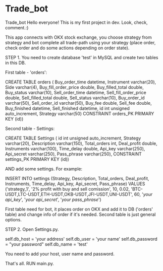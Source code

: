 # Trade_bot
Trade_bot
Hello everyone!
This is my first project in dev. Look, check, comment.:)

This app connects with OKX stock exchange, you choose strategy from strategy and bot complete all trade-path using your strategy (place order, check order and do some actions depending on order state).

STEP 1.
You need to create database 'test' in MySQL and create two tables in this DB.

First table - 'orders':

CREATE TABLE orders (
Buy_order_time datetime,
Instrument varchar(20),
Side varchar(4),
Buy_fill_order_price double,
Buy_filled_total double,
Buy_status varchar(10),
Sell_order_time datetime,
Sell_fill_order_price double,
Sell_filled_total	double,
Sell_status	varchar(10),
Buy_order_id varchar(50),
Sell_order_id	varchar(50),
Buy_fee	double,
Sell_fee double,
Buy_finished datetime,
Sell_finished	datetime,
id int unsigned auto_increment,
Strategy varchar(50)
CONSTRAINT orders_PK PRIMARY KEY (id))

Second table - Settings:

CREATE TABLE Settings (
id int unsigned auto_increment, 
Strategy varchar(20),
Description varchar(150),
Total_orders int,
Deal_profit double,
Instruments varchar(100),
Time_delay double,
Api_key varchar(250),
Api_secret varchar(250),
Pass_phrase varchar(250),
CONSTRAINT settings_PK PRIMARY KEY (id))

AND add some settings. For example:

INSERT INTO settings (Strategy, Description, Total_orders, Deal_profit, Instruments, Time_delay, Api_key, Api_secret, Pass_phrase)
VALUES ('strategy_1', '2% profit with buy and sell comission', 10, 0.02, 'BTC-USDT,LTC-USDT,ETH-USDT,OKB-USDT,JFI-USDT,UNI-USDT',
60, '*your api_key*', '*your api_secret*', '*your pass_phrase*')

First table need for bot, it places order on OKX and add it to DB ('orders' table) and change info of order if it's needed.
Second table is just general options.

STEP 2.
Open Settings.py.

self.db_host = 'your address'
self.db_user = 'your name'
self.db_password = "your password"
self.db_name = 'test'

You need to add your host, user name and password.

That's all. RUN main.py.
